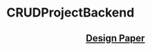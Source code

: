 # CRUDProjectBackend

## <div style="display: flex; justify-content: center;"><a href="https://docs.google.com/document/d/1JMuBdM7BEEfaZJeaT2Ig4M8kjiW-j5gmRWNlZMp_3CI/edit?usp=sharing">Design Paper</a></div>
